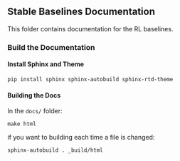 ## Stable Baselines Documentation

This folder contains documentation for the RL baselines.


### Build the Documentation

#### Install Sphinx and Theme

```
pip install sphinx sphinx-autobuild sphinx-rtd-theme
```

#### Building the Docs

In the `docs/` folder:
```
make html
```

if you want to building each time a file is changed:

```
sphinx-autobuild . _build/html
```
